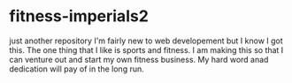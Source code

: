 # fitness-imperials2
just another repository
I'm fairly new to web developement but I know I got this. The one thing that I like is sports and fitness. I am making this so that I can venture out and start my own fitness business. My hard word anad dedication will pay of in the long run.
